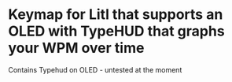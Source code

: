 # Keymap for Litl that supports an OLED with TypeHUD that graphs your WPM over time
Contains Typehud on OLED - untested at the moment
